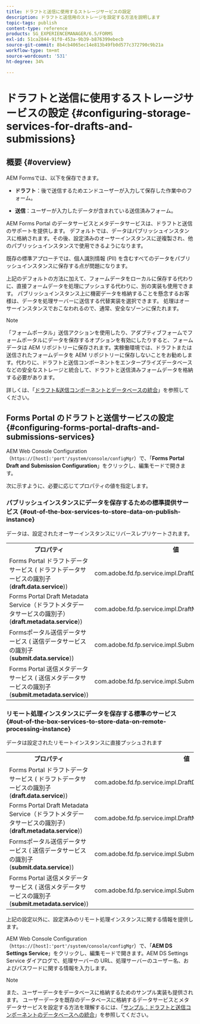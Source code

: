 ```yaml
---
title: ドラフトと送信に使用するストレージサービスの設定
description: ドラフトと送信用のストレージを設定する方法を説明します
topic-tags: publish
content-type: reference
products: SG_EXPERIENCEMANAGER/6.5/FORMS
exl-id: 51ca2844-91f0-453a-9b39-b876399ebecb
source-git-commit: 8b4cb4065ec14e813b49fb0d577c372790c9b21a
workflow-type: tm+mt
source-wordcount: '531'
ht-degree: 34%

---
```


# ドラフトと送信に使用するストレージサービスの設定 {#configuring-storage-services-for-drafts-and-submissions}

## 概要 {#overview}

AEM Formsでは、以下を保存できます。

* **ドラフト**：後で送信するためエンドユーザーが入力して保存した作業中のフォーム。

* **送信**：ユーザーが入力したデータが含まれている送信済みフォーム。

AEM Forms Portal のデータサービスとメタデータサービスは、ドラフトと送信のサポートを提供します。 デフォルトでは、データはパブリッシュインスタンスに格納されます。その後、設定済みのオーサーインスタンスに逆複製され、他のパブリッシュインスタンスで使用できるようになります。

既存の標準アプローチでは、個人識別情報 (PII) を含むすべてのデータをパブリッシュインスタンスに保存する点が問題になります。

上記のデフォルトの方法に加えて、フォームデータをローカルに保存する代わりに、直接フォームデータを処理にプッシュする代わりに、別の実装も使用できます。 パブリッシュインスタンス上に機密データを格納することを懸念するお客様は、データを処理サーバーに送信する代替実装を選択できます。 処理はオーサーインスタンスでおこなわれるので、通常、安全なゾーンに保たれます。

>[!NOTE]
>
>「フォームポータル」送信アクションを使用したり、アダプティブフォームでフォームポータルにデータを保存するオプションを有効にしたりすると、フォームデータは AEM リポジトリーに保存されます。実稼働環境では、ドラフトまたは送信されたフォームデータを AEM リポジトリーに保存しないことをお勧めします。代わりに、ドラフトと送信コンポーネントをエンタープライズデータベースなどの安全なストレージと統合して、ドラフトと送信済みフォームデータを格納する必要があります。
>
>詳しくは、「[ドラフト&amp;送信コンポーネントとデータベースの統合](/help/forms/using/integrate-draft-submission-database.md)」を参照してください。

## Forms Portal のドラフトと送信サービスの設定 {#configuring-forms-portal-drafts-and-submissions-services}

AEM Web Console Configuration（`https://[host]:'port'/system/console/configMgr`）で、「**Forms Portal Draft and Submission Configuration**」をクリックし、編集モードで開きます。

次に示すように、必要に応じてプロパティの値を指定します。

### パブリッシュインスタンスにデータを保存するための標準提供サービス {#out-of-the-box-services-to-store-data-on-publish-instance}

データは、設定されたオーサーインスタンスにリバースレプリケートされます。

<table>
 <tbody>
  <tr>
   <th>プロパティ</th>
   <th>値</th>
  </tr>
  <tr>
   <td>Forms Portal ドラフトデータサービス ( ドラフトデータサービスの識別子 (<strong>draft.data.service</strong>))</td>
   <td>com.adobe.fd.fp.service.impl.DraftDataServiceImpl<br /> </td>
  </tr>
  <tr>
   <td>Forms Portal Draft Metadata Service（ドラフトメタデータサービスの識別子）(<strong>draft.metadata.service</strong>))</td>
   <td>com.adobe.fd.fp.service.impl.DraftMetadataServiceImpl<br /> </td>
  </tr>
  <tr>
   <td>Formsポータル送信データサービス ( 送信データサービスの識別子 (<strong>submit.data.service</strong>))</td>
   <td>com.adobe.fd.fp.service.impl.SubmitDataServiceImpl<br /> </td>
  </tr>
  <tr>
   <td>Forms Portal 送信メタデータサービス ( 送信メタデータサービスの識別子 (<strong>submit.metadata.service</strong>))</td>
   <td>com.adobe.fd.fp.service.impl.SubmitMetadataServiceImpl<br /> </td>
  </tr>
 </tbody>
</table>

### リモート処理インスタンスにデータを保存する標準のサービス {#out-of-the-box-services-to-store-data-on-remote-processing-instance}

データは設定されたリモートインスタンスに直接プッシュされます

<table>
 <tbody>
  <tr>
   <th>プロパティ</th>
   <th>値</th>
  </tr>
  <tr>
   <td>Forms Portal ドラフトデータサービス ( ドラフトデータサービスの識別子 (<strong>draft.data.service</strong>))</td>
   <td>com.adobe.fd.fp.service.impl.DraftDataServiceRemoteImpl<br /> </td>
  </tr>
  <tr>
   <td>Forms Portal Draft Metadata Service（ドラフトメタデータサービスの識別子）(<strong>draft.metadata.service</strong>))</td>
   <td>com.adobe.fd.fp.service.impl.DraftMetadataServiceRemoteImpl<br /> </td>
  </tr>
  <tr>
   <td>Formsポータル送信データサービス ( 送信データサービスの識別子 (<strong>submit.data.service</strong>))</td>
   <td>com.adobe.fd.fp.service.impl.SubmitDataServiceRemoteImpl<br /> </td>
  </tr>
  <tr>
   <td>Forms Portal 送信メタデータサービス ( 送信メタデータサービスの識別子 (<strong>submit.metadata.service</strong>))</td>
   <td>com.adobe.fd.fp.service.impl.SubmitMetadataServiceRemoteImpl<br /> </td>
  </tr>
 </tbody>
</table>

上記の設定以外に、設定済みのリモート処理インスタンスに関する情報を提供します。

AEM Web Console Configuration（`https://[host]:'port'/system/console/configMgr`）で、「**AEM DS Settings Service**」をクリックし、編集モードで開きます。AEM DS Settings Service ダイアログで、処理サーバーの URL、処理サーバーのユーザー名、およびパスワードに関する情報を入力します。

>[!NOTE]
>
>また、ユーザーデータをデータベースに格納するためのサンプル実装も提供されます。 ユーザーデータを既存のデータベースに格納するデータサービスとメタデータサービスを設定する方法を理解するには、「[サンプル：ドラフトと送信コンポーネントのデータベースへの統合](/help/forms/using/integrate-draft-submission-database.md)」を参照してください。
